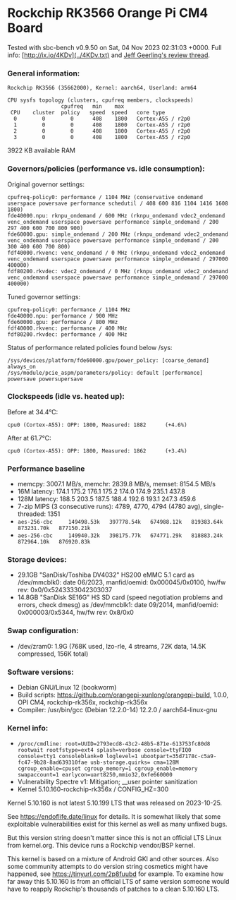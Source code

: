 # Rockchip RK3566 Orange Pi CM4 Board

Tested with sbc-bench v0.9.50 on Sat, 04 Nov 2023 02:31:03 +0000. Full info: [http://ix.io/4KDv](../4KDv.txt) and [Jeff Geerling's review thread](https://github.com/geerlingguy/sbc-reviews/issues/26).

### General information:

    Rockchip RK3566 (35662000), Kernel: aarch64, Userland: arm64
    
    CPU sysfs topology (clusters, cpufreq members, clockspeeds)
                     cpufreq   min    max
     CPU    cluster  policy   speed  speed   core type
      0        0        0      408    1800   Cortex-A55 / r2p0
      1        0        0      408    1800   Cortex-A55 / r2p0
      2        0        0      408    1800   Cortex-A55 / r2p0
      3        0        0      408    1800   Cortex-A55 / r2p0

3922 KB available RAM

### Governors/policies (performance vs. idle consumption):

Original governor settings:

    cpufreq-policy0: performance / 1104 MHz (conservative ondemand userspace powersave performance schedutil / 408 600 816 1104 1416 1608 1800)
    fde40000.npu: rknpu_ondemand / 600 MHz (rknpu_ondemand vdec2_ondemand venc_ondemand userspace powersave performance simple_ondemand / 200 297 400 600 700 800 900)
    fde60000.gpu: simple_ondemand / 200 MHz (rknpu_ondemand vdec2_ondemand venc_ondemand userspace powersave performance simple_ondemand / 200 300 400 600 700 800)
    fdf40000.rkvenc: venc_ondemand / 0 MHz (rknpu_ondemand vdec2_ondemand venc_ondemand userspace powersave performance simple_ondemand / 297000 400000)
    fdf80200.rkvdec: vdec2_ondemand / 0 MHz (rknpu_ondemand vdec2_ondemand venc_ondemand userspace powersave performance simple_ondemand / 297000 400000)

Tuned governor settings:

    cpufreq-policy0: performance / 1104 MHz
    fde40000.npu: performance / 900 MHz
    fde60000.gpu: performance / 800 MHz
    fdf40000.rkvenc: performance / 400 MHz
    fdf80200.rkvdec: performance / 400 MHz

Status of performance related policies found below /sys:

    /sys/devices/platform/fde60000.gpu/power_policy: [coarse_demand] always_on
    /sys/module/pcie_aspm/parameters/policy: default [performance] powersave powersupersave

### Clockspeeds (idle vs. heated up):

Before at 34.4°C:

    cpu0 (Cortex-A55): OPP: 1800, Measured: 1882      (+4.6%)

After at 61.7°C:

    cpu0 (Cortex-A55): OPP: 1800, Measured: 1862      (+3.4%)

### Performance baseline

  * memcpy: 3007.1 MB/s, memchr: 2839.8 MB/s, memset: 8154.5 MB/s
  * 16M latency: 174.1 175.2 176.1 175.2 174.0 174.9 235.1 437.8 
  * 128M latency: 188.5 203.5 187.5 188.4 192.6 193.1 247.3 459.6 
  * 7-zip MIPS (3 consecutive runs): 4789, 4770, 4794 (4780 avg), single-threaded: 1351
  * `aes-256-cbc     149498.53k   397778.54k   674988.12k   819383.64k   873231.70k   877150.21k`
  * `aes-256-cbc     149940.32k   398175.77k   674771.29k   818883.24k   872964.10k   876920.83k`

### Storage devices:

  * 29.1GB "SanDisk/Toshiba DV4032" HS200 eMMC 5.1 card as /dev/mmcblk0: date 06/2023, manfid/oemid: 0x000045/0x0100, hw/fw rev: 0x0/0x5243333042303037
  * 14.8GB "SanDisk SE16G" HS SD card (speed negotiation problems and errors, check dmesg) as /dev/mmcblk1: date 09/2014, manfid/oemid: 0x000003/0x5344, hw/fw rev: 0x8/0x0

### Swap configuration:

  * /dev/zram0: 1.9G (768K used, lzo-rle, 4 streams, 72K data, 14.5K compressed, 156K total)

### Software versions:

  * Debian GNU/Linux 12 (bookworm)
  * Build scripts: https://github.com/orangepi-xunlong/orangepi-build, 1.0.0, OPI CM4, rockchip-rk356x, rockchip-rk356x
  * Compiler: /usr/bin/gcc (Debian 12.2.0-14) 12.2.0 / aarch64-linux-gnu

### Kernel info:

  * `/proc/cmdline: root=UUID=2793ecd8-43c2-48b5-871e-613753fc80d8 rootwait rootfstype=ext4 splash=verbose console=ttyFIQ0 console=tty1 consoleblank=0 loglevel=1 ubootpart=35d7178c-c5a9-fc47-9b28-8ad639310fae usb-storage.quirks= cma=128M  cgroup_enable=cpuset cgroup_memory=1 cgroup_enable=memory swapaccount=1 earlycon=uart8250,mmio32,0xfe660000`
  * Vulnerability Spectre v1:        Mitigation; __user pointer sanitization
  * Kernel 5.10.160-rockchip-rk356x / CONFIG_HZ=300

Kernel 5.10.160 is not latest 5.10.199 LTS that was released on 2023-10-25.

See https://endoflife.date/linux for details. It is somewhat likely that some
exploitable vulnerabilities exist for this kernel as well as many unfixed bugs.

But this version string doesn't matter since this is not an official LTS Linux
from kernel.org. This device runs a Rockchip vendor/BSP kernel.

This kernel is based on a mixture of Android GKI and other sources. Also some
community attempts to do version string cosmetics might have happened, see
https://tinyurl.com/2p8fuubd for example. To examine how far away this 5.10.160
is from an official LTS of same version someone would have to reapply Rockchip's
thousands of patches to a clean 5.10.160 LTS.